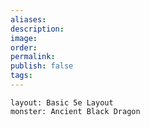 ```yaml
---
aliases: 
description: 
image: 
order: 
permalink: 
publish: false
tags: 
---
```


```statblock
layout: Basic 5e Layout
monster: Ancient Black Dragon
```

